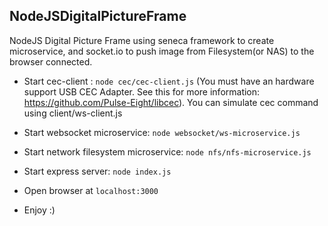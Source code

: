 ## NodeJSDigitalPictureFrame

NodeJS Digital Picture Frame using seneca framework to create microservice, and socket.io to push image from Filesystem(or NAS) to the browser connected.

- Start cec-client : `node cec/cec-client.js` (You must have an hardware support USB CEC Adapter. See this for more information: https://github.com/Pulse-Eight/libcec).
You can simulate cec command using client/ws-client.js

- Start websocket microservice: `node websocket/ws-microservice.js`

- Start network filesystem microservice: `node nfs/nfs-microservice.js`

- Start express server: `node index.js`

- Open browser at `localhost:3000`

- Enjoy :)
